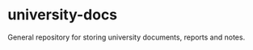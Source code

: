 university-docs
===============

General repository for storing university documents, reports and notes.
